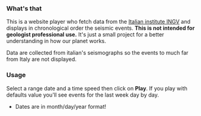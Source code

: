 ### What's that

This is a website player who fetch data from the [Italian institute INGV](http://www.ingv.it/en/) and displays in chronological order the seismic events.
**This is not intended for geologist professional use.** It's just a small project for a better understanding in how our planet works.

Data are collected from italian's seismographs so the events to much far from Italy are not displayed.

### Usage
Select a range date and a time speed then click on **Play**. If you play with defaults value you'll see events for the last week day by day.

- Dates are in month/day/year format!
